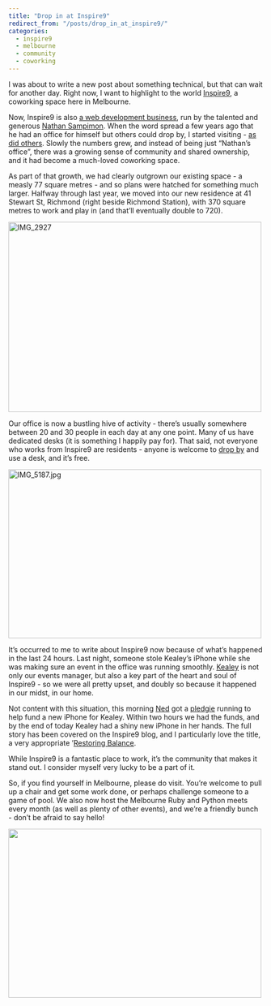 ```yaml
---
title: "Drop in at Inspire9"
redirect_from: "/posts/drop_in_at_inspire9/"
categories:
  - inspire9
  - melbourne
  - community
  - coworking
---
```

I was about to write a new post about something technical, but that can
wait for another day. Right now, I want to highlight to the world
[Inspire9](http://inspire9.org), a coworking space here in Melbourne.

Now, Inspire9 is also [a web development
business](http://inspire9.com/), run by the talented and generous
[Nathan Sampimon](https://twitter.com/nathan_scott). When the word
spread a few years ago that he had an office for himself but others
could drop by, I started visiting - [as did
others](http://thesquigglyline.com/blog/uncategorized/how-to-start-a-co-working-space-like-inspire9/).
Slowly the numbers grew, and instead of being just “Nathan’s office”,
there was a growing sense of community and shared ownership, and it had
become a much-loved coworking space.

As part of that growth, we had clearly outgrown our existing space - a
measly 77 square metres - and so plans were hatched for something much
larger. Halfway through last year, we moved into our new residence at 41
Stewart St, Richmond (right beside Richmond Station), with 370 square
metres to work and play in (and that’ll eventually double to 720).

<a href="http://www.flickr.com/photos/inspire9/6187437932/" title="Coworking at Inspire9"><img src="http://farm7.staticflickr.com/6160/6187437932_7e2d6c61a7.jpg" width="500" height="375" alt="IMG_2927"></a>

Our office is now a bustling hive of activity - there’s usually
somewhere between 20 and 30 people in each day at any one point. Many of
us have dedicated desks (it is something I happily pay for). That said,
not everyone who works from Inspire9 are residents - anyone is welcome
to [drop by](http://dropin.inspire9.com.au) and use a desk, and it’s
free.

<a href="http://www.flickr.com/photos/inspire9/6861238263/" title="Coworking at Inspire9"><img src="http://farm8.staticflickr.com/7048/6861238263_15cf1fc3cf.jpg" width="500" height="333" alt="IMG_5187.jpg"></a>

It’s occurred to me to write about Inspire9 now because of what’s
happened in the last 24 hours. Last night, someone stole Kealey’s iPhone
while she was making sure an event in the office was running smoothly.
[Kealey](https://twitter.com/kealey) is not only our events manager, but
also a key part of the heart and soul of Inspire9 - so we were all
pretty upset, and doubly so because it happened in our midst, in our
home.

Not content with this situation, this morning
[Ned](https://twitter.com/nedwin) got a [pledgie](http://pledgie.com/)
running to help fund a new iPhone for Kealey. Within two hours we had
the funds, and by the end of today Kealey had a shiny new iPhone in her
hands. The full story has been covered on the Inspire9 blog, and I
particularly love the title, a very appropriate ’[Restoring
Balance](http://blog.inspire9.org/general/restoring-balance/').

While Inspire9 is a fantastic place to work, it’s the community that
makes it stand out. I consider myself very lucky to be a part of it.

So, if you find yourself in Melbourne, please do visit. You’re welcome
to pull up a chair and get some work done, or perhaps challenge someone
to a game of pool. We also now host the Melbourne Ruby and Python meets
every month (as well as plenty of other events), and we’re a friendly
bunch - don’t be afraid to say hello!

<a href="http://www.flickr.com/photos/inspire9/6942834401/" title="Dan playing pool"><img src="http://farm8.staticflickr.com/7070/6942834401_9e2b37868a.jpg" width="500" height="333" alt=""></a>
